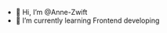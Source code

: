 - 👋 Hi, I’m @Anne-Zwift 
- 🌱 I’m currently learning Frontend developing




<!---
Anne-Zwift/Anne-Zwift is a ✨ special ✨ repository because its `README.md` (this file) appears on your GitHub profile.
You can click the Preview link to take a look at your changes.
--->
